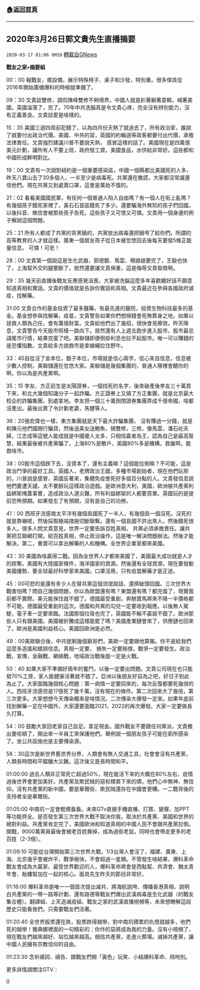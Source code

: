 ###  [:house:返回首頁](https://github.com/ourhimalayas/txt)
---

## 2020年3月26日郭文貴先生直播摘要
`2020-03-17 01:06 GM10` [轉載自GNews](https://gnews.org/zh-hant/142817/)

**戰友之家•摘要組**

00：00 報戰友，擺設備，展示特殊椅子、桌子和沙發，特別重。很多傢具從2016年開始籌備爆料的時候就準備了。

09：30 文貴談雙修，調侃陳峰雙修不夠境界。中國人就是趴著躺著耍賴，喊著美國，英國淪落了，完了。70年中共洗腦真是令文貴心疼，完全沒有辨別能力，沒有正義善良。文貴談愛是啥樣的。

15：35 美國三週四周前犯錯了，以為四月份天熱了就過去了，所有政治家，誰說了就要付出政治代價。美國、中共的習，英國的約翰遜等政客都要付出代價，承擔法律責任。文貴強烈建議川普不要說天熱， 感冒這樣的話了。美國現在是四萬億美元計劃，讓所有人不要上班，政府發工資。美國食品，水供給非常好。這些都和中國形成鮮明對比。

19：00 文貴有一次說對紐約是一個重要感染區，中國一個縣都比美國死的人多，昨天八寶山去了30多個人，一半至少是病毒死。共黨還在撒謊，大家都沒常識還信他們。現在共黨又到處賣口罩，這會是萬劫不復的。

21：02 看看美國國民軍，有任何一個普通人陷入自由嗎？有一個人在街上亂嗎？有幾個孩子餓死家裡了。黃石石首區餓死了多少。還要騙海外無知的孩子們回國。以後抖音、微信會被那些孩子告死。這些孩子又可恨又可憐。文貴用一個身邊的例子解說這個問題。

25：21 所有人都成了共黨的背黑鍋的，共黨放出病毒還把鍋甩了給你們。所謂的高等教育的人才就這樣。廣東一個朋友孩子從日本被忽悠回去後每天要發5條正能量信息。 可憐！可悲！

28：00 文貴第一個說這是生化武器，郭德銀、馬雲、楊娘娘要完了，王毅也快了，上海幫外交的腿要斷了。居然還要讓文貴保重，這是侮辱文貴智商啊。

29：35 幾天前直播後戰友反應感覺沮喪，大家被洗腦這麼多年喜歡聽好話不願意知道真相和實話。文貴的價值就是告訴你實話和真相。文貴最近在參與各國政府滅疫，找解藥。

31:00 文貴合作的基金投資了最多醫藥，有最先進的醫院，投資生物科技最多的基金。基金想參與找解藥，疫苗，文貴警告如果你們想掙錢會死無葬身之地，如果以拯救人類為己任，會有萬億財富。文貴給他們出了幾招，很快會見療效。昨天降息，文貴警告今天股市照樣一路向下。居然還有人上週五跑步進入股市，股市最忌諱尾市行情，結果完蛋了吧。美聯儲即便倒掛利息也拉不起股市。唯一可以賺錢的是恐懼指數。文貴給多方說救市是拿線繩拉住野牛。

33：45自從沒了金本位，銀子本位，市場就是信心兩字。信心來自信息，信息被少數人控制，美聯儲還在忽悠大家。美聯儲是幾個集團的，普通人哪裡會聽你的啊，你以為是共產黨啊。

35：15 李友、方正前生是太陽證券，一個找死的名字，後來破產後李友三十萬買下來，和北大幾個知識分子一起詐騙。方正證券上又搞了方正集團，就是北京最大校企的詐騙集團，到處拿地。李友把一個三十萬倒閉證券集團弄成千億帝國，啥都沒產出。最後出賣了令計劃老婆，馬健等人。

36：20張宏偉也一樣，東方集團就是天下最大詐騙集團， 沒有賺過一分錢，就是和陳元他們國開行騙貸，然後送美女送鮑魚，搞雙修，三修。像馬雲，潘石屹夫婦，江志成等這號人能成就是中國傻人太多，只相信贏者為王，認為自己是最高智慧，結果最後被共產黨騙了。上海80%是散戶，美國80%多是機構，救誰啊，能救啥市。

38：00股市這個跌下去，沒資本了，還有主義嘛？這個能拉倒嘛？不可能，這是政治鬥爭的最好工具。英國人，老牌政治王國，多種市場創始者，現在他們玩邪的，川普說是感冒，英國反著來，集體免疫會死好多個百分點的人。文貴發信息說他們要遭天譴，太不要臉玩這樣政治遊戲。是歐洲意大利，美國，歐洲被共產黨利益綁架掩蓋事實，造成政治人道災難，所有利益綁架的人都要買單。英國玩的是提前恐怖預期。如果發生了有預期，沒有是自己的功勞。

41：00 西班牙流感南太平洋有幾個島國死了一半人，有幾個島一個沒死。沒死的就是靠嚇唬，然後採取極端措施切斷聯繫。還有一個島國不許出來人，然後餓死很多人。很多人問文貴意見，世界一定要告訴百姓真相， 共黨必須承擔責任。讓共黨把互聯網打開，給百姓真相，停止政治操作，這是唯一解決問題辦法。然後才能解決。第二，重賞可以拿出解藥的人和機構。全世界企業家都來美國。

43：30 美國為啥贏得二戰。因為全世界人才都來美國了，美國最大成功就是人才的掠奪。美國有大陸國家條件，海洋國家的資源。然後還有全球資源，現在要發動美國優勢，要全球最好科學家來美國。口罩沒用，只有疫苗解藥才是正途。

45：00可悲的是還有多少人在替共黨這個流氓說話，還擠破頭回國。三次世界大戰害怕嗎？問自己幾個問題，你以為歐盟還有嗎？東盟還有嗎？都完蛋了，現實面前都不實際。美元能保住就不錯了。德國最受重創，奔馳寶馬將來不降一半價格都不可能。德國最受重創的這次。德國和共黨的勾兌一定要收到報應。以後無人駕駛，電子車一定要來臨。法國那個垃圾也完了，英國能不輸不贏就不錯了。歐洲那些人只有跟美國。美國被折騰成這樣能罷了嗎？美國產業鏈會來了，供應鏈也回來了。歐洲是美國利益核心。美國回歐洲是必然。

49：00美歐聯合後，中共就剩幾個窮哥們，美歐一定要跟他算賬。你不是給我們這麼多造謠和錯誤信息。真相一定要， 損失一定要賠償，戰爭一定要發生。政治戰，宣傳，金融戰，網絡戰，地域政治戰後面一定是火戰。

50：40 如果大家不準備好兩年的奮鬥，以後一定要出問題。文貴公司現在也只能發70%工資，家人能健康活著就不錯了。亞洲以後朋友好自為之吧，好日子到此為止了。大家面臨幾個核心問題：第一病情一定要回來的，每次反復都要死幾倍的人。西班牙流感但是17億死了幾千萬，沒有現在的條件。第二次回來大了幾倍，第三次更多。大家想想今天傳染概率是啥情況。二次傳染大爆發一定來。如果年底前找到解藥一定在中國外，大家還要面臨2021，2022的再次爆發。大家一定要做長久打算。

54：00 鼓勵大家回老家自己自足。拿足現金。國外戰友不要跟任何黨派，文貴撤出曼哈頓了，開出來一半員工來保護他們。舉例說一個朋友孩子可能在廁所感染了。坐公共設施也是主要傳染源。

58：30這次是新世界舊世界分界，人類會有無人交通工具，社會會沒有共產黨，人類長時間和平醖釀大災難。這次後又是長時間和平。

01:00:00 過去人類非正常死亡超過50%，現在能活下來的大概在80%左右，疫情過後世界會更加美好。共產黨及欺民賊的惡和積累下來的債，他們心中無神、無信仰。沒有共產黨的新中國，要是華爾街、欺民賊還存在中國會更糟。一二戰背後的支持者全是華爾街。

01:05:00 中南坑一定會輕煙裊裊。未來GTv直接手機直播、打賞、變聲、加PPT等功能齊全。是否發生第三次世界大戰不取決你我，取決於共產黨、美國和世界的絕對利益。共產黨肯定完了，美國歐洲和知道真相的中國人民不會跟共產黨拉倒。開戰，9000萬黨員最後會被老百姓撕掉，成為過街老鼠，同時也會帶走更多的老百姓（2-3億）。

01:09:10 可能從台灣開始第三次世界大戰，1/3台灣人會沒了，福建、廣東、上海、北京幾乎會被炸平，戰爭極快，不會超過一星期。不管發生啥結果，爆料革命戰友會成為大贏家、最受世界歡迎的人，爆料革命將會是西點幫、共濟會、猶太青年會、骷髏幫加在一起的核心。面具先生昨天的節目非常好。

01:16:00 爆料革命是唯一一個首次提出滅共、將海航說垮、傳播香港真相、說明白共產黨的一帶一路等計劃、還有路德等戰友們爆出武漢病毒是生化武器（的戰友集合體）。翻譯組、上天造滅疫組、戰友之家的武漢直播視頻等，未來想瞭解這段歷史只能看我們，只需要戰友們活著。

01:20:40 全世界股票還在跌，股票跌得越慘，對中南坑積累的仇恨就越多，他們死的越慘！雅典娜裡面的一句精彩的：你作的惡將成為我的力量。沒有小視頻了，現在戰友們越來越好、站位越來越高。相信共產黨，走進火葬場。滅掉共產黨，讓中國人民擁有宗教信仰的自由。

01:23:30 念祈禱詞、禱告、跟戰友們開「黃色」玩笑、小結爆料革命、飛吻別。

更多詳情請關注GTV：





0
